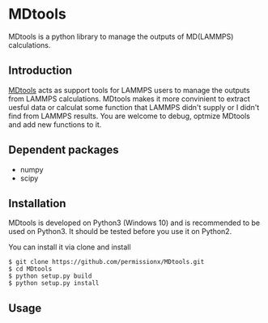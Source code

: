 # MDtools
MDtools is a python library to manage the outputs of MD(LAMMPS) calculations.

## Introduction
[MDtools](https://github.com/permissionx/MDtools) acts as support tools for LAMMPS users to manage the outputs from LAMMPS calculations. MDtools makes it more convinient to extract uesful data or calculat some function that LAMMPS didn't supply or I didn't find from LAMMPS results. You are welcome to debug, optmize MDtools and add new functions to it.

## Dependent packages
* numpy   
* scipy

## Installation
MDtools is developed on Python3 (Windows 10) and is recommended to be used on Python3. It should be tested before you use it on Python2.

You can install it via clone and install
```
$ git clone https://github.com/permissionx/MDtools.git  
$ cd MDtools  
$ python setup.py build  
$ python setup.py install  
```

## Usage
